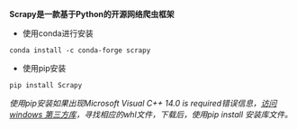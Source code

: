 **Scrapy是一款基于Python的开源网络爬虫框架**

- 使用conda进行安装
```
conda install -c conda-forge scrapy
```

- 使用pip安装
```
pip install Scrapy
```

_使用pip安装如果出现Microsoft Visual C++ 14.0 is required错误信息，[访问windows 第三方库](https://www.lfd.uci.edu/~gohlke/pythonlibs/)，寻找相应的whl文件，下载后，使用pip install 安装库文件。_
